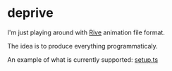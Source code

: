 # deprive

I'm just playing around with [Rive](https://rive.app/) animation file format.

The idea is to produce everything programmaticaly.

An example of what is currently supported: [setup.ts](/src/setup.ts)
